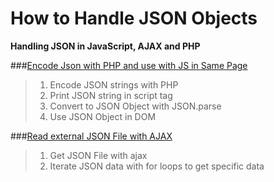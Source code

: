 How to Handle JSON Objects       
==========================      

**Handling JSON in JavaScript, AJAX and PHP**  

  
###[Encode Json with PHP and use with JS in Same Page](https://github.com/miguel-velazkez/JSON-Playground/blob/master/encode-and-use/)
> 1. Encode JSON strings with PHP
> 2. Print JSON string in script tag
> 3. Convert to JSON Object with JSON.parse
> 4. Use JSON Object in DOM

###[Read external JSON File with AJAX](https://github.com/miguel-velazkez/JSON-Playground/tree/master/read-json-file)
> 1. Get JSON File with ajax
> 2. Iterate JSON data with for loops to get specific data
